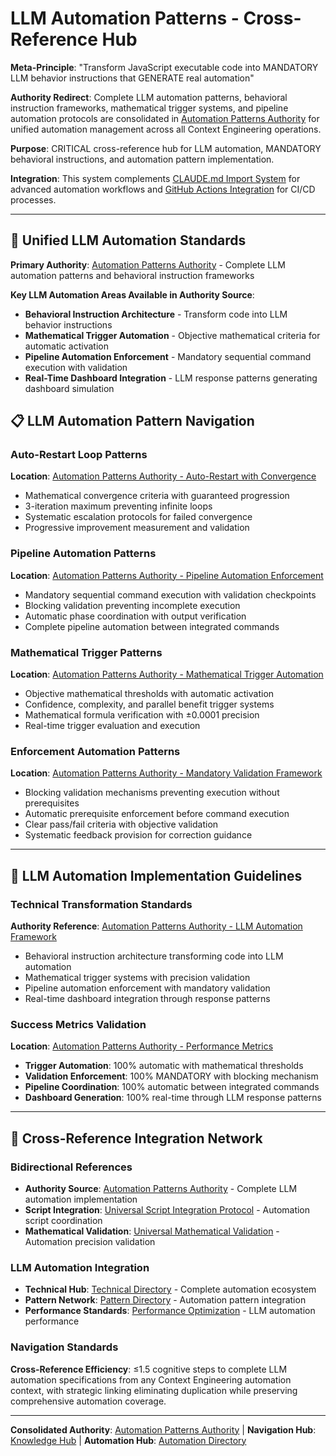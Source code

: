 # LLM Automation Patterns - Cross-Reference Hub

**Meta-Principle**: "Transform JavaScript executable code into MANDATORY LLM behavior instructions that GENERATE real automation"

**Authority Redirect**: Complete LLM automation patterns, behavioral instruction frameworks, mathematical trigger systems, and pipeline automation protocols are consolidated in [Automation Patterns Authority](./automation-patterns-authority.md) for unified automation management across all Context Engineering operations.

**Purpose**: CRITICAL cross-reference hub for LLM automation, MANDATORY behavioral instructions, and automation pattern implementation.

**Integration**: This system complements [CLAUDE.md Import System](../reference/claude-md-imports.md) for advanced automation workflows and [GitHub Actions Integration](../reference/claude-md-imports.md#github-actions-integration) for CI/CD processes.

---

## 🔗 **Unified LLM Automation Standards**

**Primary Authority**: [Automation Patterns Authority](./automation-patterns-authority.md) - Complete LLM automation patterns and behavioral instruction frameworks

**Key LLM Automation Areas Available in Authority Source**:
- **Behavioral Instruction Architecture** - Transform code into LLM behavior instructions
- **Mathematical Trigger Automation** - Objective mathematical criteria for automatic activation
- **Pipeline Automation Enforcement** - Mandatory sequential command execution with validation
- **Real-Time Dashboard Integration** - LLM response patterns generating dashboard simulation

## 📋 **LLM Automation Pattern Navigation**

### **Auto-Restart Loop Patterns**
**Location**: [Automation Patterns Authority - Auto-Restart with Convergence](./automation-patterns-authority.md#pattern-3-auto-restart-with-convergence)
- Mathematical convergence criteria with guaranteed progression
- 3-iteration maximum preventing infinite loops
- Systematic escalation protocols for failed convergence
- Progressive improvement measurement and validation

### **Pipeline Automation Patterns**
**Location**: [Automation Patterns Authority - Pipeline Automation Enforcement](./automation-patterns-authority.md#pattern-2-pipeline-automation-enforcement)
- Mandatory sequential command execution with validation checkpoints
- Blocking validation preventing incomplete execution
- Automatic phase coordination with output verification
- Complete pipeline automation between integrated commands

### **Mathematical Trigger Patterns**
**Location**: [Automation Patterns Authority - Mathematical Trigger Automation](./automation-patterns-authority.md#pattern-1-mathematical-trigger-automation)
- Objective mathematical thresholds with automatic activation
- Confidence, complexity, and parallel benefit trigger systems
- Mathematical formula verification with ±0.0001 precision
- Real-time trigger evaluation and execution

### **Enforcement Automation Patterns**
**Location**: [Automation Patterns Authority - Mandatory Validation Framework](./automation-patterns-authority.md#mandatory-validation-framework)
- Blocking validation mechanisms preventing execution without prerequisites
- Automatic prerequisite enforcement before command execution
- Clear pass/fail criteria with objective validation
- Systematic feedback provision for correction guidance

---

## 🎯 **LLM Automation Implementation Guidelines**

### **Technical Transformation Standards**
**Authority Reference**: [Automation Patterns Authority - LLM Automation Framework](./automation-patterns-authority.md#-llm-automation-framework)
- Behavioral instruction architecture transforming code into LLM automation
- Mathematical trigger systems with precision validation
- Pipeline automation enforcement with mandatory validation
- Real-time dashboard integration through response patterns

### **Success Metrics Validation**
**Location**: [Automation Patterns Authority - Performance Metrics](./automation-patterns-authority.md#-performance-metrics--success-validation)
- **Trigger Automation**: 100% automatic with mathematical thresholds
- **Validation Enforcement**: 100% MANDATORY with blocking mechanism
- **Pipeline Coordination**: 100% automatic between integrated commands
- **Dashboard Generation**: 100% real-time through LLM response patterns

---

## 🔧 **Cross-Reference Integration Network**

### **Bidirectional References**
- **Authority Source**: [Automation Patterns Authority](./automation-patterns-authority.md) - Complete LLM automation implementation
- **Script Integration**: [Universal Script Integration Protocol](../technical/universal-script-integration-protocol.md) - Automation script coordination
- **Mathematical Validation**: [Universal Mathematical Validation](../protocols/universal-mathematical-validation-framework.md) - Automation precision validation

### **LLM Automation Integration**
- **Technical Hub**: [Technical Directory](../technical/README.md) - Complete automation ecosystem
- **Pattern Network**: [Pattern Directory](../patterns/README.md) - Automation pattern integration
- **Performance Standards**: [Performance Optimization](../strategies/PERFORMANCE_OPTIMIZATION.md) - LLM automation performance

### **Navigation Standards**
**Cross-Reference Efficiency**: ≤1.5 cognitive steps to complete LLM automation specifications from any Context Engineering automation context, with strategic linking eliminating duplication while preserving comprehensive automation coverage.

---

**Consolidated Authority**: [Automation Patterns Authority](./automation-patterns-authority.md) | **Navigation Hub**: [Knowledge Hub](../README.md) | **Automation Hub**: [Automation Directory](./README.md)
